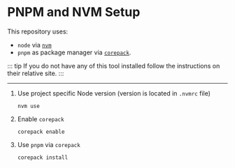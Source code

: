 # PNPM and NVM Setup

This repository uses:

- `node` via [`nvm`](https://github.com/nvm-sh)
- `pnpm` as package manager via [`corepack`](https://nodejs.org/api/corepack.html).

::: tip
If you do not have any of this tool installed follow
the instructions on their relative site.
:::

---

1. Use project specific Node version (version is located in `.nvmrc` file)

   ```shell
   nvm use
   ```

2. Enable `corepack`

   ```shell
   corepack enable
   ```

3. Use `pnpm` via `corepack`

   ```shell
   corepack install
   ```
